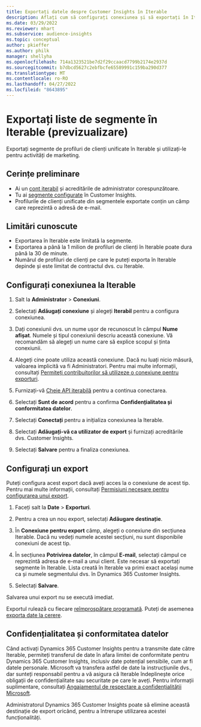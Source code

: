 ```yaml
---
title: Exportați datele despre Customer Insights în Iterable
description: Aflați cum să configurați conexiunea și să exportați în Iterable.
ms.date: 03/29/2022
ms.reviewer: mhart
ms.subservice: audience-insights
ms.topic: conceptual
author: pkieffer
ms.author: philk
manager: shellyha
ms.openlocfilehash: 714a1323521be7d2f29ccaacd7799b2174e2937d
ms.sourcegitcommit: b7dbcd5627c2ebfbcfe65589991c159ba290d377
ms.translationtype: MT
ms.contentlocale: ro-RO
ms.lasthandoff: 04/27/2022
ms.locfileid: "8643895"
---
```

# <a name="export-segment-lists-to-iterable-preview"></a>Exportați liste de segmente în Iterable (previzualizare)

Exportați segmente de profiluri de clienți unificate în Iterable și utilizați-le pentru activități de marketing.

## <a name="prerequisites"></a>Cerințe preliminare

-   Ai un [cont iterabil](https://iterable.com/) și acreditările de administrator corespunzătoare.
-   Tu ai [segmente configurate](segments.md) în Customer Insights.
-   Profilurile de clienți unificate din segmentele exportate conțin un câmp care reprezintă o adresă de e-mail.

## <a name="known-limitations"></a>Limitări cunoscute

- Exportarea în Iterable este limitată la segmente.
- Exportarea a până la 1 milion de profiluri de clienți în Iterable poate dura până la 30 de minute. 
- Numărul de profiluri de clienți pe care le puteți exporta în Iterable depinde și este limitat de contractul dvs. cu Iterable.

## <a name="set-up-connection-to-iterable"></a>Configurați conexiunea la Iterable

1. Salt la **Administrator** > **Conexiuni**.

1. Selectați **Adăugați conexiune** și alegeți **Iterabil** pentru a configura conexiunea.

1. Dați conexiunii dvs. un nume ușor de recunoscut în câmpul **Nume afișat**. Numele și tipul conexiunii descriu această conexiune. Vă recomandăm să alegeți un nume care să explice scopul și ținta conexiunii.

1. Alegeți cine poate utiliza această conexiune. Dacă nu luați nicio măsură, valoarea implicită va fi Administratori. Pentru mai multe informații, consultați [Permiteți contribuitorilor să utilizeze o conexiune pentru exporturi](connections.md#allow-contributors-to-use-a-connection-for-exports).

1. Furnizați-vă [Cheie API iterabilă](https://support.iterable.com/hc/en-us/articles/360043464871) pentru a continua conectarea. 

1. Selectați **Sunt de acord** pentru a confirma **Confidențialitatea și conformitatea datelor**.

1. Selectați **Conectați** pentru a inițializa conexiunea la Iterable.

1. Selectați **Adăugați-vă ca utilizator de export** și furnizați acreditările dvs. Customer Insights.

1. Selectați **Salvare** pentru a finaliza conexiunea.

## <a name="configure-an-export"></a>Configurați un export

Puteți configura acest export dacă aveți acces la o conexiune de acest tip. Pentru mai multe informații, consultați [Permisiuni necesare pentru configurarea unui export](export-destinations.md#set-up-a-new-export).

1. Faceți salt la **Date** > **Exporturi**.

1. Pentru a crea un nou export, selectați **Adăugare destinație**.

1. În **Conexiune pentru export** câmp, alegeți o conexiune din secțiunea Iterable. Dacă nu vedeți numele acestei secțiuni, nu sunt disponibile conexiuni de acest tip.

3. În secțiunea **Potrivirea datelor**, în câmpul **E-mail**, selectați câmpul ce reprezintă adresa de e-mail a unui client. Este necesar să exportați segmente în Iterable. Lista creată în Iterable va primi exact același nume ca și numele segmentului dvs. în Dynamics 365 Customer Insights.

1. Selectați **Salvare**.

Salvarea unui export nu se execută imediat.

Exportul rulează cu fiecare [reîmprospătare programată](system.md#schedule-tab). Puteți de asemenea [exporta date la cerere](export-destinations.md#run-exports-on-demand). 


## <a name="data-privacy-and-compliance"></a>Confidențialitatea și conformitatea datelor

Când activați Dynamics 365 Customer Insights pentru a transmite date către Iterable, permiteți transferul de date în afara limitei de conformitate pentru Dynamics 365 Customer Insights, inclusiv date potențial sensibile, cum ar fi datele personale. Microsoft va transfera astfel de date la instrucțiunile dvs., dar sunteți responsabil pentru a vă asigura că Iterable îndeplinește orice obligații de confidențialitate sau securitate pe care le aveți. Pentru informații suplimentare, consultați [Angajamentul de respectare a confidențialității Microsoft](https://go.microsoft.com/fwlink/?linkid=396732).

Administratorul Dynamics 365 Customer Insights poate să elimine această destinație de export oricând, pentru a întrerupe utilizarea acestei funcționalități.

